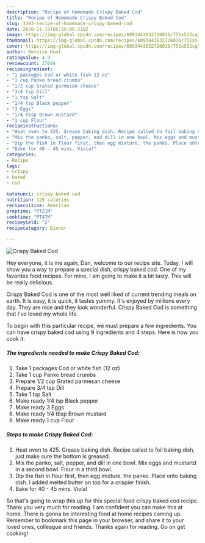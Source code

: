 ```yaml
---
description: "Recipe of Homemade Crispy Baked Cod"
title: "Recipe of Homemade Crispy Baked Cod"
slug: 1393-recipe-of-homemade-crispy-baked-cod
date: 2020-11-19T05:35:00.210Z
image: https://img-global.cpcdn.com/recipes/6093443632726016/751x532cq70/crispy-baked-cod-recipe-main-photo.jpg
thumbnail: https://img-global.cpcdn.com/recipes/6093443632726016/751x532cq70/crispy-baked-cod-recipe-main-photo.jpg
cover: https://img-global.cpcdn.com/recipes/6093443632726016/751x532cq70/crispy-baked-cod-recipe-main-photo.jpg
author: Bernice Hunt
ratingvalue: 4.9
reviewcount: 17644
recipeingredient:
- "1 packages Cod or white fish 12 oz"
- "1 cup Panko bread crumbs"
- "1/2 cup Grated parmesan cheese"
- "3/4 tsp Dill"
- "1 tsp Salt"
- "1/4 tsp Black pepper"
- "3 Eggs"
- "1/4 tbsp Brown mustard"
- "1 cup Flour"
recipeinstructions:
- "Heat oven to 425. Grease baking dish. Recipe called to foil baking dish, just make sure the bottom is greased."
- "Mix the panko, salt, pepper, and dill in one bowl. Mix eggs and mustartd in a second bowl. Flour in a third bowl."
- "Dip the fish in flour first, then egg mixture, the panko. Place onto baking dish. I added melted butter on top for a crispier finish."
- "Bake for 40 - 45 mins. Viola!"
categories:
- Recipe
tags:
- crispy
- baked
- cod

katakunci: crispy baked cod 
nutrition: 125 calories
recipecuisine: American
preptime: "PT21M"
cooktime: "PT47M"
recipeyield: "2"
recipecategory: Dinner

---
```



![Crispy Baked Cod](https://img-global.cpcdn.com/recipes/6093443632726016/751x532cq70/crispy-baked-cod-recipe-main-photo.jpg)

Hey everyone, it is me again, Dan, welcome to our recipe site. Today, I will show you a way to prepare a special dish, crispy baked cod. One of my favorites food recipes. For mine, I am going to make it a bit tasty. This will be really delicious.



Crispy Baked Cod is one of the most well liked of current trending meals on earth. It is easy, it is quick, it tastes yummy. It's enjoyed by millions every day. They are nice and they look wonderful. Crispy Baked Cod is something that I've loved my whole life.


To begin with this particular recipe, we must prepare a few ingredients. You can have crispy baked cod using 9 ingredients and 4 steps. Here is how you cook it.

<!--inarticleads1-->

##### The ingredients needed to make Crispy Baked Cod:

1. Take 1 packages Cod or white fish (12 oz)
1. Take 1 cup Panko bread crumbs
1. Prepare 1/2 cup Grated parmesan cheese
1. Prepare 3/4 tsp Dill
1. Take 1 tsp Salt
1. Make ready 1/4 tsp Black pepper
1. Make ready 3 Eggs
1. Make ready 1/4 tbsp Brown mustard
1. Make ready 1 cup Flour




<!--inarticleads2-->

##### Steps to make Crispy Baked Cod:

1. Heat oven to 425. Grease baking dish. Recipe called to foil baking dish, just make sure the bottom is greased.
1. Mix the panko, salt, pepper, and dill in one bowl. Mix eggs and mustartd in a second bowl. Flour in a third bowl.
1. Dip the fish in flour first, then egg mixture, the panko. Place onto baking dish. I added melted butter on top for a crispier finish.
1. Bake for 40 - 45 mins. Viola!




So that's going to wrap this up for this special food crispy baked cod recipe. Thank you very much for reading. I am confident you can make this at home. There is gonna be interesting food at home recipes coming up. Remember to bookmark this page in your browser, and share it to your loved ones, colleague and friends. Thanks again for reading. Go on get cooking!

